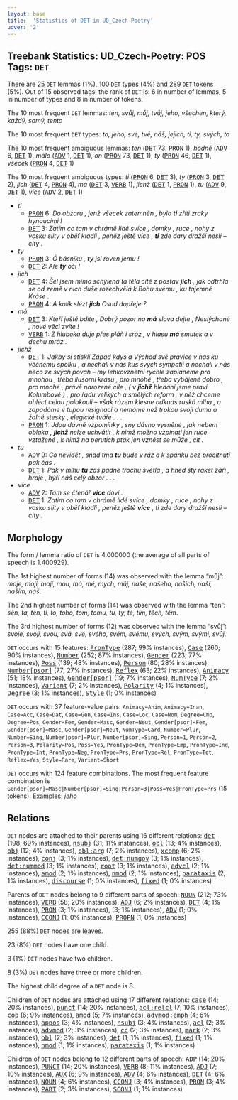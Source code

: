 ```yaml
---
layout: base
title:  'Statistics of DET in UD_Czech-Poetry'
udver: '2'
---
```


## Treebank Statistics: UD_Czech-Poetry: POS Tags: `DET`

There are 25 `DET` lemmas (1%), 100 `DET` types (4%) and 289 `DET` tokens (5%).
Out of 15 observed tags, the rank of `DET` is: 6 in number of lemmas, 5 in number of types and 8 in number of tokens.

The 10 most frequent `DET` lemmas: <em>ten, svůj, můj, tvůj, jeho, všechen, který, každý, samý, tento</em>

The 10 most frequent `DET` types:  <em>to, jeho, své, tvé, náš, jejich, ti, ty, svých, ta</em>

The 10 most frequent ambiguous lemmas: <em>ten</em> (<tt><a href="cs_poetry-pos-DET.html">DET</a></tt> 73, <tt><a href="cs_poetry-pos-PRON.html">PRON</a></tt> 1), <em>hodně</em> (<tt><a href="cs_poetry-pos-ADV.html">ADV</a></tt> 6, <tt><a href="cs_poetry-pos-DET.html">DET</a></tt> 1), <em>málo</em> (<tt><a href="cs_poetry-pos-ADV.html">ADV</a></tt> 1, <tt><a href="cs_poetry-pos-DET.html">DET</a></tt> 1), <em>on</em> (<tt><a href="cs_poetry-pos-PRON.html">PRON</a></tt> 73, <tt><a href="cs_poetry-pos-DET.html">DET</a></tt> 1), <em>ty</em> (<tt><a href="cs_poetry-pos-PRON.html">PRON</a></tt> 46, <tt><a href="cs_poetry-pos-DET.html">DET</a></tt> 1), <em>všecek</em> (<tt><a href="cs_poetry-pos-PRON.html">PRON</a></tt> 4, <tt><a href="cs_poetry-pos-DET.html">DET</a></tt> 1)

The 10 most frequent ambiguous types:  <em>ti</em> (<tt><a href="cs_poetry-pos-PRON.html">PRON</a></tt> 6, <tt><a href="cs_poetry-pos-DET.html">DET</a></tt> 3), <em>ty</em> (<tt><a href="cs_poetry-pos-PRON.html">PRON</a></tt> 3, <tt><a href="cs_poetry-pos-DET.html">DET</a></tt> 2), <em>jich</em> (<tt><a href="cs_poetry-pos-DET.html">DET</a></tt> 4, <tt><a href="cs_poetry-pos-PRON.html">PRON</a></tt> 4), <em>má</em> (<tt><a href="cs_poetry-pos-DET.html">DET</a></tt> 3, <tt><a href="cs_poetry-pos-VERB.html">VERB</a></tt> 1), <em>jichž</em> (<tt><a href="cs_poetry-pos-DET.html">DET</a></tt> 1, <tt><a href="cs_poetry-pos-PRON.html">PRON</a></tt> 1), <em>tu</em> (<tt><a href="cs_poetry-pos-ADV.html">ADV</a></tt> 9, <tt><a href="cs_poetry-pos-DET.html">DET</a></tt> 1), <em>více</em> (<tt><a href="cs_poetry-pos-ADV.html">ADV</a></tt> 2, <tt><a href="cs_poetry-pos-DET.html">DET</a></tt> 1)


* <em>ti</em>
  * <tt><a href="cs_poetry-pos-PRON.html">PRON</a></tt> 6: <em>Do obzoru , jenž všecek zatemněn , bylo <b>ti</b> zříti zraky hynoucími !</em>
  * <tt><a href="cs_poetry-pos-DET.html">DET</a></tt> 3: <em>Zatím co tam v chrámě lidé svíce , domky , ruce , nohy z vosku slity v oběť kladli , peněz ještě více , <b>ti</b> zde dary dražší nesli – city .</em>
* <em>ty</em>
  * <tt><a href="cs_poetry-pos-PRON.html">PRON</a></tt> 3: <em>Ó básníku , <b>ty</b> jsi roven jemu !</em>
  * <tt><a href="cs_poetry-pos-DET.html">DET</a></tt> 2: <em>Ale <b>ty</b> oči !</em>
* <em>jich</em>
  * <tt><a href="cs_poetry-pos-DET.html">DET</a></tt> 4: <em>Šel jsem mimo schýlená ta těla cítě z postav <b>jich</b> , jak odtrhla se od země v nich duše rozechvělá k Bohu svému , ku tajemné Kráse .</em>
  * <tt><a href="cs_poetry-pos-PRON.html">PRON</a></tt> 4: <em>A kolik slézt <b>jich</b> Osud dopřeje ?</em>
* <em>má</em>
  * <tt><a href="cs_poetry-pos-DET.html">DET</a></tt> 3: <em>Kteří ještě bdíte , Dobrý pozor na <b>má</b> slova dejte , Neslýchané , nové věci zvíte !</em>
  * <tt><a href="cs_poetry-pos-VERB.html">VERB</a></tt> 1: <em>Z hluboka duje přes pláň i sráz , v hlasu <b>má</b> smutek a v dechu mráz .</em>
* <em>jichž</em>
  * <tt><a href="cs_poetry-pos-DET.html">DET</a></tt> 1: <em>Jakby si stiskli Západ kdys a Východ své pravice v nás ku věčnému spolku , a nechali v nás kus svých sympatií a nechali v nás něco ze svých povah – my lehkovznětní rychle zaplaneme pro mnohou , třeba ilusorní krásu , pro mnohé , třeba vybájené dobro , pro mnohé , právě narozené cíle , ( v <b>jichž</b> hledání jsme praví Kolumbové ) , pro řadu velikých a smělých reform , v něž chceme obléct celou polokouli – však rázem klesne odkuds ruská mlha , a zapadáme v tupou resignaci a nemáme než trpkou svoji dumu a žalné stesky , elegické tváře . . .</em>
  * <tt><a href="cs_poetry-pos-PRON.html">PRON</a></tt> 1: <em>Jdou dávné vzpomínky , sny dávno vysněné , jak nebem oblaka , <b>jichž</b> nelze uchvátit , k nimž možno vzpínati jen ruce vztažené , k nimž na perutích pták jen vznést se může , cit .</em>
* <em>tu</em>
  * <tt><a href="cs_poetry-pos-ADV.html">ADV</a></tt> 9: <em>Co nevidět , snad tma <b>tu</b> bude v ráz a k spánku bez procitnutí pak čas .</em>
  * <tt><a href="cs_poetry-pos-DET.html">DET</a></tt> 1: <em>Pak v mlhu <b>tu</b> zas padne trochu světla , a hned sty raket září , hraje , hýří náš celý obzor . . .</em>
* <em>více</em>
  * <tt><a href="cs_poetry-pos-ADV.html">ADV</a></tt> 2: <em>Tam se čtenář <b>více</b> doví .</em>
  * <tt><a href="cs_poetry-pos-DET.html">DET</a></tt> 1: <em>Zatím co tam v chrámě lidé svíce , domky , ruce , nohy z vosku slity v oběť kladli , peněz ještě <b>více</b> , ti zde dary dražší nesli – city .</em>

## Morphology

The form / lemma ratio of `DET` is 4.000000 (the average of all parts of speech is 1.400929).

The 1st highest number of forms (14) was observed with the lemma “můj”: <em>moje, moji, mojí, mou, má, mé, mých, můj, naše, našeho, našich, naší, naším, náš</em>.

The 2nd highest number of forms (14) was observed with the lemma “ten”: <em>sěn, ta, ten, ti, to, toho, tom, tomu, tu, ty, té, tím, těch, těm</em>.

The 3rd highest number of forms (12) was observed with the lemma “svůj”: <em>svoje, svoji, svou, svá, své, svého, svém, svému, svých, svým, svými, svůj</em>.

`DET` occurs with 15 features: <tt><a href="cs_poetry-feat-PronType.html">PronType</a></tt> (287; 99% instances), <tt><a href="cs_poetry-feat-Case.html">Case</a></tt> (260; 90% instances), <tt><a href="cs_poetry-feat-Number.html">Number</a></tt> (252; 87% instances), <tt><a href="cs_poetry-feat-Gender.html">Gender</a></tt> (223; 77% instances), <tt><a href="cs_poetry-feat-Poss.html">Poss</a></tt> (139; 48% instances), <tt><a href="cs_poetry-feat-Person.html">Person</a></tt> (80; 28% instances), <tt><a href="cs_poetry-feat-Number-psor.html">Number[psor]</a></tt> (77; 27% instances), <tt><a href="cs_poetry-feat-Reflex.html">Reflex</a></tt> (63; 22% instances), <tt><a href="cs_poetry-feat-Animacy.html">Animacy</a></tt> (51; 18% instances), <tt><a href="cs_poetry-feat-Gender-psor.html">Gender[psor]</a></tt> (19; 7% instances), <tt><a href="cs_poetry-feat-NumType.html">NumType</a></tt> (7; 2% instances), <tt><a href="cs_poetry-feat-Variant.html">Variant</a></tt> (7; 2% instances), <tt><a href="cs_poetry-feat-Polarity.html">Polarity</a></tt> (4; 1% instances), <tt><a href="cs_poetry-feat-Degree.html">Degree</a></tt> (3; 1% instances), <tt><a href="cs_poetry-feat-Style.html">Style</a></tt> (1; 0% instances)

`DET` occurs with 37 feature-value pairs: `Animacy=Anim`, `Animacy=Inan`, `Case=Acc`, `Case=Dat`, `Case=Gen`, `Case=Ins`, `Case=Loc`, `Case=Nom`, `Degree=Cmp`, `Degree=Pos`, `Gender=Fem`, `Gender=Masc`, `Gender=Neut`, `Gender[psor]=Fem`, `Gender[psor]=Masc`, `Gender[psor]=Neut`, `NumType=Card`, `Number=Plur`, `Number=Sing`, `Number[psor]=Plur`, `Number[psor]=Sing`, `Person=1`, `Person=2`, `Person=3`, `Polarity=Pos`, `Poss=Yes`, `PronType=Dem`, `PronType=Emp`, `PronType=Ind`, `PronType=Int`, `PronType=Neg`, `PronType=Prs`, `PronType=Rel`, `PronType=Tot`, `Reflex=Yes`, `Style=Rare`, `Variant=Short`

`DET` occurs with 124 feature combinations.
The most frequent feature combination is `Gender[psor]=Masc|Number[psor]=Sing|Person=3|Poss=Yes|PronType=Prs` (15 tokens).
Examples: <em>jeho</em>


## Relations

`DET` nodes are attached to their parents using 16 different relations: <tt><a href="cs_poetry-dep-det.html">det</a></tt> (198; 69% instances), <tt><a href="cs_poetry-dep-nsubj.html">nsubj</a></tt> (31; 11% instances), <tt><a href="cs_poetry-dep-obl.html">obl</a></tt> (13; 4% instances), <tt><a href="cs_poetry-dep-obj.html">obj</a></tt> (12; 4% instances), <tt><a href="cs_poetry-dep-obl-arg.html">obl:arg</a></tt> (7; 2% instances), <tt><a href="cs_poetry-dep-xcomp.html">xcomp</a></tt> (6; 2% instances), <tt><a href="cs_poetry-dep-conj.html">conj</a></tt> (3; 1% instances), <tt><a href="cs_poetry-dep-det-numgov.html">det:numgov</a></tt> (3; 1% instances), <tt><a href="cs_poetry-dep-det-nummod.html">det:nummod</a></tt> (3; 1% instances), <tt><a href="cs_poetry-dep-root.html">root</a></tt> (3; 1% instances), <tt><a href="cs_poetry-dep-advcl.html">advcl</a></tt> (2; 1% instances), <tt><a href="cs_poetry-dep-amod.html">amod</a></tt> (2; 1% instances), <tt><a href="cs_poetry-dep-nmod.html">nmod</a></tt> (2; 1% instances), <tt><a href="cs_poetry-dep-parataxis.html">parataxis</a></tt> (2; 1% instances), <tt><a href="cs_poetry-dep-discourse.html">discourse</a></tt> (1; 0% instances), <tt><a href="cs_poetry-dep-fixed.html">fixed</a></tt> (1; 0% instances)

Parents of `DET` nodes belong to 9 different parts of speech: <tt><a href="cs_poetry-pos-NOUN.html">NOUN</a></tt> (212; 73% instances), <tt><a href="cs_poetry-pos-VERB.html">VERB</a></tt> (58; 20% instances), <tt><a href="cs_poetry-pos-ADJ.html">ADJ</a></tt> (6; 2% instances), <tt><a href="cs_poetry-pos-DET.html">DET</a></tt> (4; 1% instances), <tt><a href="cs_poetry-pos-PRON.html">PRON</a></tt> (3; 1% instances),  (3; 1% instances), <tt><a href="cs_poetry-pos-ADV.html">ADV</a></tt> (1; 0% instances), <tt><a href="cs_poetry-pos-CCONJ.html">CCONJ</a></tt> (1; 0% instances), <tt><a href="cs_poetry-pos-PROPN.html">PROPN</a></tt> (1; 0% instances)

255 (88%) `DET` nodes are leaves.

23 (8%) `DET` nodes have one child.

3 (1%) `DET` nodes have two children.

8 (3%) `DET` nodes have three or more children.

The highest child degree of a `DET` node is 8.

Children of `DET` nodes are attached using 17 different relations: <tt><a href="cs_poetry-dep-case.html">case</a></tt> (14; 20% instances), <tt><a href="cs_poetry-dep-punct.html">punct</a></tt> (14; 20% instances), <tt><a href="cs_poetry-dep-acl-relcl.html">acl:relcl</a></tt> (7; 10% instances), <tt><a href="cs_poetry-dep-cop.html">cop</a></tt> (6; 9% instances), <tt><a href="cs_poetry-dep-amod.html">amod</a></tt> (5; 7% instances), <tt><a href="cs_poetry-dep-advmod-emph.html">advmod:emph</a></tt> (4; 6% instances), <tt><a href="cs_poetry-dep-appos.html">appos</a></tt> (3; 4% instances), <tt><a href="cs_poetry-dep-nsubj.html">nsubj</a></tt> (3; 4% instances), <tt><a href="cs_poetry-dep-acl.html">acl</a></tt> (2; 3% instances), <tt><a href="cs_poetry-dep-advmod.html">advmod</a></tt> (2; 3% instances), <tt><a href="cs_poetry-dep-cc.html">cc</a></tt> (2; 3% instances), <tt><a href="cs_poetry-dep-mark.html">mark</a></tt> (2; 3% instances), <tt><a href="cs_poetry-dep-obl.html">obl</a></tt> (2; 3% instances), <tt><a href="cs_poetry-dep-det.html">det</a></tt> (1; 1% instances), <tt><a href="cs_poetry-dep-fixed.html">fixed</a></tt> (1; 1% instances), <tt><a href="cs_poetry-dep-nmod.html">nmod</a></tt> (1; 1% instances), <tt><a href="cs_poetry-dep-parataxis.html">parataxis</a></tt> (1; 1% instances)

Children of `DET` nodes belong to 12 different parts of speech: <tt><a href="cs_poetry-pos-ADP.html">ADP</a></tt> (14; 20% instances), <tt><a href="cs_poetry-pos-PUNCT.html">PUNCT</a></tt> (14; 20% instances), <tt><a href="cs_poetry-pos-VERB.html">VERB</a></tt> (8; 11% instances), <tt><a href="cs_poetry-pos-ADJ.html">ADJ</a></tt> (7; 10% instances), <tt><a href="cs_poetry-pos-AUX.html">AUX</a></tt> (6; 9% instances), <tt><a href="cs_poetry-pos-ADV.html">ADV</a></tt> (4; 6% instances), <tt><a href="cs_poetry-pos-DET.html">DET</a></tt> (4; 6% instances), <tt><a href="cs_poetry-pos-NOUN.html">NOUN</a></tt> (4; 6% instances), <tt><a href="cs_poetry-pos-CCONJ.html">CCONJ</a></tt> (3; 4% instances), <tt><a href="cs_poetry-pos-PRON.html">PRON</a></tt> (3; 4% instances), <tt><a href="cs_poetry-pos-PART.html">PART</a></tt> (2; 3% instances), <tt><a href="cs_poetry-pos-SCONJ.html">SCONJ</a></tt> (1; 1% instances)

